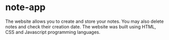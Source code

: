 # note-app
The website allows you to create and store your notes. You may also delete notes and check their creation date. The website was built using HTML, CSS and Javascript programming languages. 
